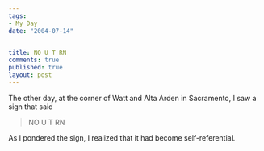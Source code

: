 ```yaml
--- 
tags:
- My Day
date: "2004-07-14"


title: NO U T RN
comments: true
published: true
layout: post
---
```


<p> The other day, at the corner of Watt and Alta Arden in Sacramento, I saw a sign that said </p>
<blockquote>
<p>NO U T RN</p>
</blockquote>
<p> As I pondered the sign, I realized that it had become self-referential. </p>

